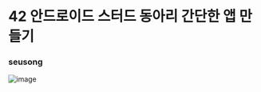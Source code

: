 # 42 안드로이드 스터드 동아리 간단한 앱 만들기 
### seusong 
![image](https://user-images.githubusercontent.com/36848509/100049999-eabba600-2e5b-11eb-8943-1a7c9ec10aca.png)
